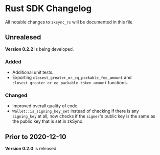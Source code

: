 # Rust SDK Changelog

All notable changes to `zksync_rs` will be documented in this file.

## Unrealesed

**Version 0.2.2** is being developed.

### Added

- Additional unit tests.
- Exporting `closest_greater_or_eq_packable_fee_amount` and `closest_greater_or_eq_packable_token_amount` functions.

### Changed

- Improved overall quality of code.
- `Wallet::is_signing_key_set` instead of checking if there is any `signing_key` at all, now checks if the `signer`'s
  public key is the same as the public key that is set in zkSync.

## Prior to 2020-12-10

**Version 0.2.0** is released.
